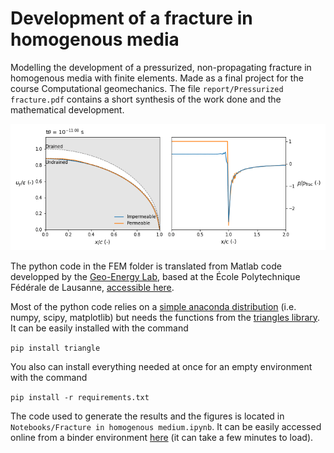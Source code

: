 # Development of a fracture in homogenous media

Modelling the development of a pressurized, non-propagating fracture in homogenous media with finite elements. Made as a final project for the course Computational geomechanics. The file ```report/Pressurized fracture.pdf``` contains a short synthesis of the work done and the mathematical development.

![alt text](Figures/fracture_opening.gif)

The python code in the FEM folder is translated from Matlab code developped by the [Geo-Energy Lab](https://www.epfl.ch/labs/gel/fr/index-fr-html/), based at the École Polytechnique Fédérale de Lausanne, [accessible here](https://github.com/GeoEnergyLab-EPFL/Civil-423-2022/tree/week_9_tag).

Most of the python code relies on a [simple anaconda distribution](https://docs.anaconda.com/anaconda/install/index.html) (i.e. numpy, scipy, matplotlib) but needs the functions from the [triangles library](https://github.com/drufat/triangle). It can be easily installed with the command

``pip install triangle``

You also can install everything needed at once for an empty environment with the command

``pip install -r requirements.txt``

The code used to generate the results and the figures is located in ``Notebooks/Fracture in homogenous medium.ipynb``. It can be easily accessed online from a binder environment [here](https://mybinder.org/v2/gh/aleximorin/Fracture/HEAD?labpath=https%3A%2F%2Fgithub.com%2Faleximorin%2FFracture%2Fblob%2Fmain%2FNotebooks%2FFracture%2520in%2520homogenous%2520medium.ipynb) (it can take a few minutes to load).
